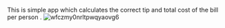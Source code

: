This is simple app which calculates  the correct tip and total cost of the bill per person . 
![wfczmy0nrltpwqyaovg6](https://github.com/TornikeALT/splitter/assets/94470268/0b1dccd0-309a-42de-b002-72e5bcc4036d)
